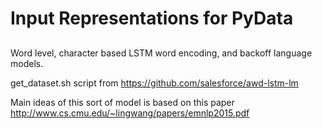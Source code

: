 # Input Representations for PyData
##

Word level, character based LSTM word encoding, and backoff language models.

get_dataset.sh script from https://github.com/salesforce/awd-lstm-lm

Main ideas of this sort of model is based on this paper http://www.cs.cmu.edu/~lingwang/papers/emnlp2015.pdf
